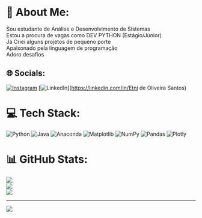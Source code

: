 # 💫 About Me:
Sou estudante de Análise e Desenvolvimento de Sistemas<br>Estou a procura de vagas como DEV PYTHON (Estágio/Júnior)<br>Já Criei alguns projetos de pequeno porte <br>Apaixonado pela linguagem de programação<br>Adoro desafios<br>


## 🌐 Socials:
[![Instagram](https://img.shields.io/badge/Instagram-%23E4405F.svg?logo=Instagram&logoColor=white)](https://instagram.com/oliveirasantosetni) [![LinkedIn](https://img.shields.io/badge/LinkedIn-%230077B5.svg?logo=linkedin&logoColor=white)](https://linkedin.com/in/Etni de Oliveira Santos) 

# 💻 Tech Stack:
![Python](https://img.shields.io/badge/python-3670A0?style=for-the-badge&logo=python&logoColor=ffdd54) ![Java](https://img.shields.io/badge/java-%23ED8B00.svg?style=for-the-badge&logo=openjdk&logoColor=white) ![Anaconda](https://img.shields.io/badge/Anaconda-%2344A833.svg?style=for-the-badge&logo=anaconda&logoColor=white) ![Matplotlib](https://img.shields.io/badge/Matplotlib-%23ffffff.svg?style=for-the-badge&logo=Matplotlib&logoColor=black) ![NumPy](https://img.shields.io/badge/numpy-%23013243.svg?style=for-the-badge&logo=numpy&logoColor=white) ![Pandas](https://img.shields.io/badge/pandas-%23150458.svg?style=for-the-badge&logo=pandas&logoColor=white) ![Plotly](https://img.shields.io/badge/Plotly-%233F4F75.svg?style=for-the-badge&logo=plotly&logoColor=white)
# 📊 GitHub Stats:
![](https://github-readme-stats.vercel.app/api?username=Dsetni&theme=dark&hide_border=false&include_all_commits=false&count_private=false)<br/>
![](https://github-readme-streak-stats.herokuapp.com/?user=Dsetni&theme=dark&hide_border=false)<br/>
![](https://github-readme-stats.vercel.app/api/top-langs/?username=Dsetni&theme=dark&hide_border=false&include_all_commits=false&count_private=false&layout=compact)

---
[![](https://visitcount.itsvg.in/api?id=Dsetni&icon=0&color=0)](https://visitcount.itsvg.in)

<!-- Proudly created with GPRM ( https://gprm.itsvg.in ) -->